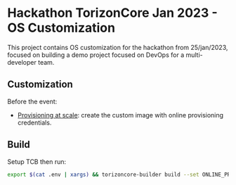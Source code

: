 # Hackathon TorizonCore Jan 2023 - OS Customization #

This project contains OS customization for the hackathon from 25/jan/2023, focused on building a demo project focused on DevOps for a multi-developer team.

## Customization ##

Before the event:

* [Provisioning at scale](https://developer.toradex.com/torizon/torizoncore/best-practices/production-programming-in-torizon/#provisioning-at-scale): create the custom image with online provisioning credentials.

## Build ##

Setup TCB then run:

```bash
export $(cat .env | xargs) && torizoncore-builder build --set ONLINE_PROVISIONING_DATA="$ONLINE_PROVISIONING_DATA"
```
